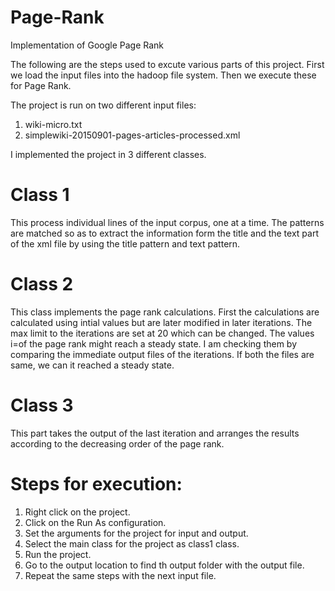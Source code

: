 # Page-Rank
Implementation of Google Page Rank


The following are the steps used to excute various parts of this project.
First we load the input files into the hadoop file system.
Then we execute these for Page Rank.

The project is run on two different input files:
1. wiki-micro.txt
2. simplewiki-20150901-pages-articles-processed.xml

I implemented the project in 3 different classes. 



# Class 1

This process individual lines of the input corpus, one at a time.
The patterns are matched so as to extract the information form the title and the text part of the xml file by using the title pattern and text pattern.

# Class 2

This class implements the page rank calculations.
First the calculations are calculated using intial values but are later modified in later iterations.
The max limit to the iterations are set at 20 which can be changed. 
The values i=of the page rank might reach a steady state. I am checking them by comparing the immediate output files of the iterations. If both the files are same, we can it reached a steady state.


# Class 3

This part takes the output of the last iteration and arranges the results according to the decreasing order of the page rank.


# Steps for execution:

1. Right click on the project.
2. Click on the Run As configuration.
3. Set the arguments for the project for input and output.
4. Select the main class for the project as class1 class.
5. Run the project.
6. Go to the output location to find th output folder with the output file.
7. Repeat the same steps with the next input file.









